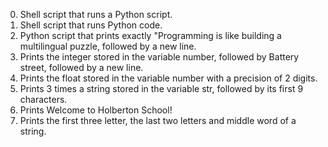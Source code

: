 0. Shell script that runs a Python script.
1. Shell script that runs Python code.
2. Python script that prints exactly "Programming is like building a multilingual puzzle, followed by a new line.
3. Prints the integer stored in the variable number, followed by Battery street, followed by a new line.
4. Prints the float stored in the variable number with a precision of 2 digits.
5. Prints 3 times a string stored in the variable str, followed by its first 9 characters.
6. Prints Welcome to Holberton School!
7. Prints the first three letter, the last two letters and middle word of a string.

